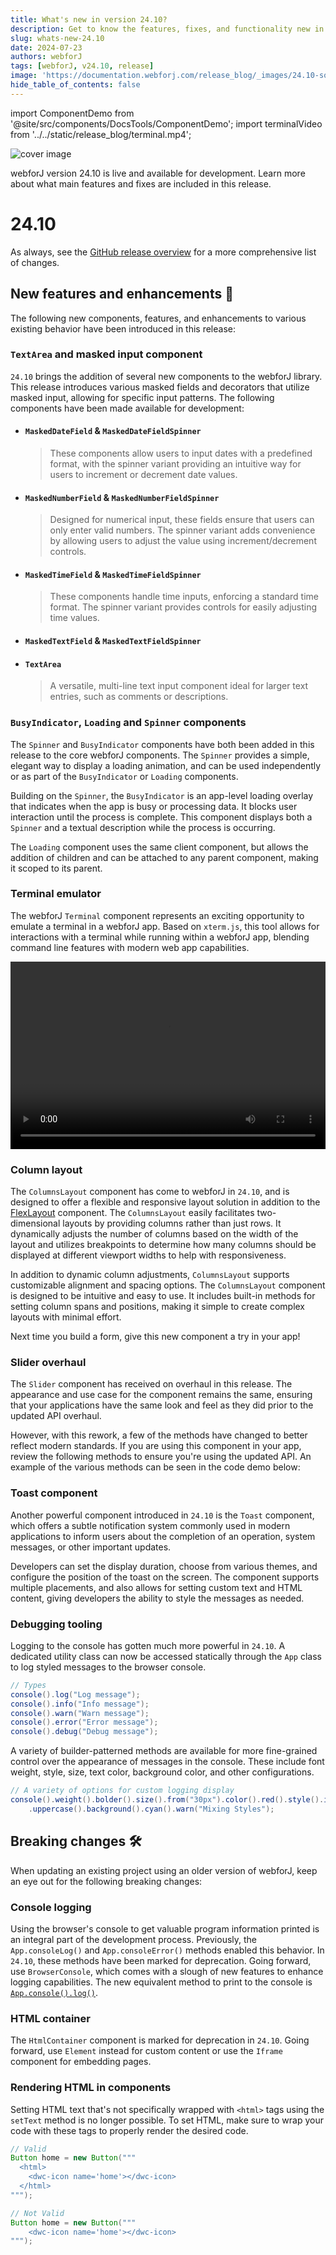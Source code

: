 ```yaml
---
title: What's new in version 24.10?
description: Get to know the features, fixes, and functionality new in webforJ version 24.10.
slug: whats-new-24.10
date: 2024-07-23
authors: webforJ
tags: [webforJ, v24.10, release]
image: 'https://documentation.webforj.com/release_blog/_images/24.10-social.png'
hide_table_of_contents: false
---
```


import ComponentDemo from '@site/src/components/DocsTools/ComponentDemo';
import terminalVideo from '../../static/release_blog/terminal.mp4';

![cover image](../../static/release_blog/_images/24.10.png)

webforJ version 24.10 is live and available for development. Learn more about what main features and fixes are included in this release.

<!-- ![cover image](../static/img/webforJ-release-banner.png) -->

<!-- truncate -->

# 24.10

As always, see the [GitHub release overview](https://github.com/webforj/webforj/releases/tag/24.10) for a more comprehensive list of changes.

## New features and enhancements 🎉

The following new components, features, and enhancements to various existing behavior have been introduced in this release:

### `TextArea` and masked input component

`24.10` brings the addition of several new components to the webforJ library. This release introduces various masked fields and decorators that utilize masked input, allowing for specific input patterns. The following components have been made available for development:

- #### `MaskedDateField` & `MaskedDateFieldSpinner`

  > These components allow users to input dates with a predefined format, with the spinner variant providing an intuitive way for users to increment or decrement date values. 

- #### `MaskedNumberField` & `MaskedNumberFieldSpinner`

  > Designed for numerical input, these fields ensure that users can only enter valid numbers. The spinner variant adds convenience by allowing users to adjust the value using increment/decrement controls.

- #### `MaskedTimeField` & `MaskedTimeFieldSpinner`

  >These components handle time inputs, enforcing a standard time format. The spinner variant provides controls for easily adjusting time values.

- #### `MaskedTextField` & `MaskedTextFieldSpinner`

- #### `TextArea`

  > A versatile, multi-line text input component ideal for larger text entries, such as comments or descriptions.


### `BusyIndicator`, `Loading` and `Spinner` components

The `Spinner` and `BusyIndicator` components have both been added in this release to the core webforJ components. The `Spinner` provides a simple, elegant way to display a loading animation, and can be used independently or as part of the `BusyIndicator` or `Loading` components.

Building on the `Spinner`, the `BusyIndicator` is an app-level loading overlay that indicates when the app is busy or processing data. It blocks user interaction until the process is complete. This component displays both a `Spinner` and a textual description while the process is occurring. 

<ComponentDemo 
path='https://demo.webforj.com/webapp/controlsamples/busyindicator?' 
javaE='https://raw.githubusercontent.com/webforj/webforj-docs-samples/refs/heads/main/src/main/java/com/webforj/samples/views/busyindicator/BusyIndicatorView.java'
height = '225px'
/>

The `Loading` component uses the same client component, but allows the addition of children and can be attached to any parent component, making it scoped to its parent.

### Terminal emulator

The webforJ `Terminal` component represents an exciting opportunity to emulate a terminal in a webforJ app. Based on `xterm.js`, this tool allows for interactions with a terminal while running within a webforJ app, blending command line features with modern web app capabilities. 

<video width="100%" height="300px" controls>
  <source src={terminalVideo} type="video/mp4" />
</video>

### Column layout

The `ColumnsLayout` component has come to webforJ in `24.10`, and is designed to offer a flexible and responsive layout solution in addition to the [FlexLayout](../../docs/components/flex-layout) component. The `ColumnsLayout` easily facilitates two-dimensional layouts by providing columns rather than just rows. It dynamically adjusts the number of columns based on the width of the layout and utilizes breakpoints to determine how many columns should be displayed at different viewport widths to help with responsiveness.

<ComponentDemo 
path='https://demo.webforj.com/webapp/controlsamples/columnslayout?' 
javaE='https://raw.githubusercontent.com/webforj/webforj-docs-samples/refs/heads/main/src/main/java/com/webforj/samples/views/columnslayout/ColumnsLayoutView.java'
height = '300px'
/>

In addition to dynamic column adjustments, `ColumnsLayout` supports customizable alignment and spacing options. The `ColumnsLayout` component is designed to be intuitive and easy to use. It includes built-in methods for setting column spans and positions, making it simple to create complex layouts with minimal effort.

Next time you build a form, give this new component a try in your app!

### Slider overhaul

The `Slider` component has received on overhaul in this release. The appearance and use case for the component remains the same, ensuring that your applications have the same look and feel as they did prior to the updated API overhaul.

However, with this rework, a few of the methods have changed to better reflect modern standards. If you are using this component in your app, review the following methods to ensure you're using the updated API. An example of the various methods can be seen in the code demo below:

<ComponentDemo 
path='https://demo.webforj.com/webapp/controlsamples/sliderdemo?' 
javaE='https://raw.githubusercontent.com/webforj/webforj-docs-samples/refs/heads/main/src/main/java/com/webforj/samples/views/slider/SliderDemoView.java'
height = '150px'
/>

### Toast component

Another powerful component introduced in `24.10` is the `Toast` component, which offers a subtle notification system commonly used in modern applications to inform users about the completion of an operation, system messages, or other important updates.

Developers can set the display duration, choose from various themes, and configure the position of the toast on the screen. The component supports multiple placements, and also allows for setting custom text and HTML content, giving developers the ability to style the messages as needed.

<ComponentDemo 
path='https://demo.webforj.com/webapp/controlsamples/toastdemo?' 
javaE='https://raw.githubusercontent.com/webforj/webforj-docs-samples/refs/heads/main/src/main/java/com/webforj/samples/views/toast/ToastDemoView.java'
height = '300px'
/>

### Debugging tooling

Logging to the console has gotten much more powerful in `24.10`. A dedicated utility class can now be accessed statically through the `App` class to log styled messages to the browser console. 

```java
// Types
console().log("Log message");
console().info("Info message");
console().warn("Warn message");
console().error("Error message");
console().debug("Debug message");
```

A variety of builder-patterned methods are available for more fine-grained control over the appearance of messages in the console. These include font weight, style, size, text color, background color, and other configurations.

```java
// A variety of options for custom logging display
console().weight().bolder().size().from("30px").color().red().style().italic().transform()
    .uppercase().background().cyan().warn("Mixing Styles");

```

## Breaking changes 🛠

When updating an existing project using an older version of webforJ, keep an eye out for the following breaking changes:

### Console logging

Using the browser's console to get valuable program information printed is an integral part of the development process. Previously, the `App.consoleLog()` and `App.consoleError()` methods enabled this behavior. In `24.10`, these methods have been marked for deprecation. Going forward, use `BrowserConsole`, which comes with a slough of new features to enhance logging capabilities. The new equivalent method to print to the console is [`App.console().log()`](#debugging-tooling). 

### HTML container
The `HtmlContainer` component is marked for deprecation in `24.10`. Going forward, use `Element` instead for custom content or use the `Iframe` component for embedding pages.

### Rendering HTML in components

Setting HTML text that's not specifically wrapped with `<html>` tags using the `setText` method is no longer possible. To set HTML, make sure to wrap your code with these tags to properly render the desired code.

```java
// Valid
Button home = new Button("""
  <html>
    <dwc-icon name='home'></dwc-icon>
  </html>
""");
```

```java
// Not Valid
Button home = new Button("""
    <dwc-icon name='home'></dwc-icon>
""");
```